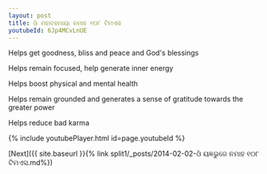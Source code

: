 ```yaml
---
layout: post
title: ଓଁ ମହାବହମାୟା ନମାହ ୧୦୮ ଟିମଏସ
youtubeId: 6Jp4MCvLnUE
---
```

 
 
Helps get goodness, bliss and peace and God's blessings
 
Helps remain focused, help generate inner energy 
 
Helps boost physical and mental health 
 
Helps remain grounded and generates a sense of gratitude towards the greater power 
 
Helps reduce bad karma
 
 
 
 


{% include youtubePlayer.html id=page.youtubeId %}
 
[Next]({{ site.baseurl }}{% link  split1/_posts/2014-02-02-ଓଁ ୟଜ୍ଞଭୁଜେ ନମାହ ୧୦୮ ଟିମଏସ.md%})
 
